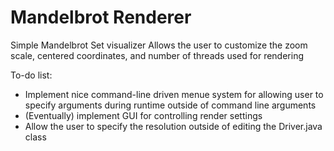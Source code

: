 # Mandelbrot Renderer

Simple Mandelbrot Set visualizer
Allows the user to customize the zoom scale, centered coordinates, and number of threads used for rendering

To-do list:
- Implement nice command-line driven menue system for allowing user to specify arguments during runtime outside of command line arguments
- (Eventually) implement GUI for controlling render settings
- Allow the user to specify the resolution outside of editing the Driver.java class
